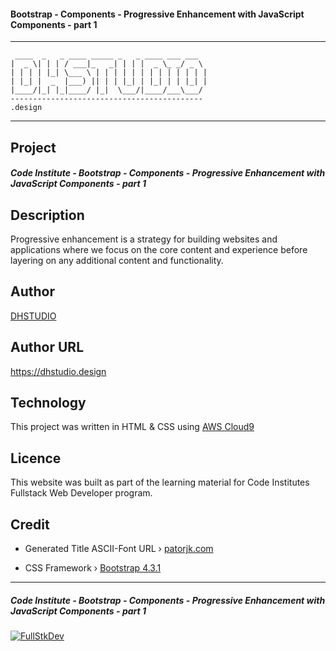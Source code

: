 #### Bootstrap - Components - Progressive Enhancement with JavaScript Components - part 1


***
     ____  _   _ ____ _____ _   _ ____ ___ ___  
    |  _ \| | | / ___|_   _| | | |  _ \_ _/ _ \ 
    | | | | |_| \___ \ | | | | | | | | | | | | |
    | |_| |  _  |___) || | | |_| | |_| | | |_| |
    |____/|_| |_|____/ |_|  \___/|____/___\___/ 
    -------------------------------------------
    .design
    
***



## Project

##### Code Institute - Bootstrap - Components - Progressive Enhancement with JavaScript Components - part 1

## Description

Progressive enhancement is a strategy for building websites and applications where we focus on the core content and experience before layering on any additional content and functionality.

## Author

[DHSTUDIO](https://dhstudio.design "DHSTUDIO")

## Author URL

<https://dhstudio.design>

## Technology
This project was written in HTML & CSS using [AWS Cloud9](https://aws.amazon.com/cloud9/ "Cloud9")


## Licence
This website was built as part of the learning material for Code Institutes Fullstack Web Developer program.

## Credit
- Generated Title ASCII-Font URL › [patorjk.com](http://patorjk.com/software/taag/#p=display&c=bash&f=Jerusalem&t=DHSTUDIO "Patorjk")

- CSS Framework › [Bootstrap 4.3.1](https://github.com/twbs/bootstrap "Bootstrap")

***

##### Code Institute - Bootstrap - Components - Progressive Enhancement with JavaScript Components - part 1

 [![FullStkDev](https://fullstk.dev/_external/fsd.svg)](https://fullstk.dev)